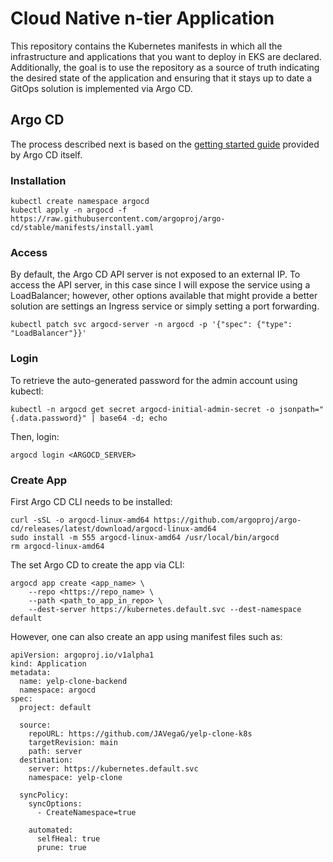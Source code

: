 # Cloud Native n-tier Application

This repository contains the Kubernetes manifests in which all the infrastructure and applications that you want to deploy in EKS are declared. Additionally, the goal is to use the repository as a source of truth indicating the desired state of the application and ensuring that it stays up to date a GitOps solution is implemented via Argo CD.

## Argo CD

The process described next is based on the [getting started guide](https://argo-cd.readthedocs.io/en/stable/getting_started/) provided by Argo CD itself.

### Installation

```
kubectl create namespace argocd
kubectl apply -n argocd -f https://raw.githubusercontent.com/argoproj/argo-cd/stable/manifests/install.yaml
```

### Access

By default, the Argo CD API server is not exposed to an external IP. To access the API server, in this case since I will expose the service using a LoadBalancer; however, other options available that might provide a better solution are settings an Ingress service or simply setting a port forwarding.

```
kubectl patch svc argocd-server -n argocd -p '{"spec": {"type": "LoadBalancer"}}'
```

### Login

To retrieve the auto-generated password for the admin account using kubectl:

```
kubectl -n argocd get secret argocd-initial-admin-secret -o jsonpath="{.data.password}" | base64 -d; echo
```

Then, login:

```
argocd login <ARGOCD_SERVER>
```

### Create App

First Argo CD CLI needs to be installed:

```
curl -sSL -o argocd-linux-amd64 https://github.com/argoproj/argo-cd/releases/latest/download/argocd-linux-amd64
sudo install -m 555 argocd-linux-amd64 /usr/local/bin/argocd
rm argocd-linux-amd64
```

The set Argo CD to create the app via CLI:

```
argocd app create <app_name> \
    --repo <https://repo_name> \
    --path <path_to_app_in_repo> \
    --dest-server https://kubernetes.default.svc --dest-namespace default
```

However, one can also create an app using manifest files such as:

```
apiVersion: argoproj.io/v1alpha1
kind: Application
metadata:
  name: yelp-clone-backend
  namespace: argocd
spec:
  project: default

  source:
    repoURL: https://github.com/JAVegaG/yelp-clone-k8s
    targetRevision: main
    path: server
  destination:
    server: https://kubernetes.default.svc
    namespace: yelp-clone

  syncPolicy:
    syncOptions:
      - CreateNamespace=true

    automated:
      selfHeal: true
      prune: true
```
